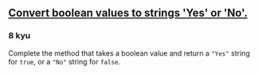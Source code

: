 <h2><a href=https://www.codewars.com/kata/53369039d7ab3ac506000467/train/java target="_blank">Convert boolean values to strings 'Yes' or 'No'.</a></h2><h3>8 kyu</h3><p>Complete the method that takes a boolean value and return a <code>"Yes"</code> string for <code>true</code>, or a <code>"No"</code> string for <code>false</code>.</p>